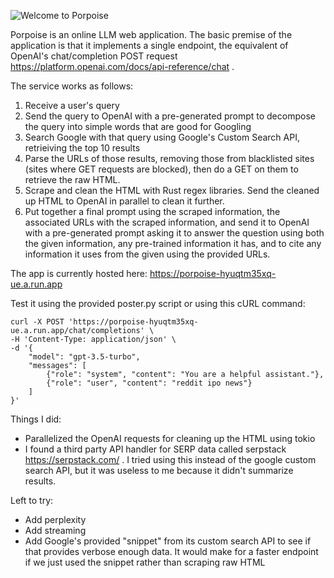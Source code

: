 ![Welcome to Porpoise](https://assets.iflscience.com/assets/articleNo/73290/aImg/74736/smiling-porpoise-o.webp)

Porpoise is an online LLM web application. The basic premise of the application is that it implements a single endpoint, the equivalent of OpenAI's chat/completion POST request https://platform.openai.com/docs/api-reference/chat .

The service works as follows:

1. Receive a user's query 
2. Send the query to OpenAI with a pre-generated prompt to decompose the query into simple words that are good for Googling 
3. Search Google with that query using Google's Custom Search API, retrieiving the top 10 results 
4. Parse the URLs of those results, removing those from blacklisted sites (sites where GET requests are blocked), then do a GET on them to retrieve the raw HTML.
5. Scrape and clean the HTML with Rust regex libraries. Send the cleaned up HTML to OpenAI in parallel to clean it further. 
6. Put together a final prompt using the scraped information, the associated URLs with the scraped information, and send it to OpenAI with a pre-generated prompt asking it to answer the question using both the given information, any pre-trained information it has, and to cite any information it uses from the given using the provided URLs.


The app is currently hosted here: https://porpoise-hyuqtm35xq-ue.a.run.app

Test it using the provided poster.py script or using this cURL command:
```
curl -X POST 'https://porpoise-hyuqtm35xq-ue.a.run.app/chat/completions' \
-H 'Content-Type: application/json' \
-d '{
    "model": "gpt-3.5-turbo",
    "messages": [
        {"role": "system", "content": "You are a helpful assistant."},
        {"role": "user", "content": "reddit ipo news"}
    ]
}'
```

Things I did: 
- Parallelized the OpenAI requests for cleaning up the HTML using tokio
- I found a third party API handler for SERP data called serpstack https://serpstack.com/ . I tried using this instead of the google custom search API, but it was useless to me because it didn't summarize results.

Left to try: 
- Add perplexity 
- Add streaming 
- Add Google's provided "snippet" from its custom search API to see if that provides verbose enough data. It would make for a faster endpoint if we just used the snippet rather than scraping raw HTML